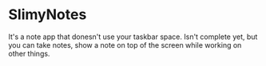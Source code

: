 # SlimyNotes
It's a note app that donesn't use your taskbar space.
Isn't complete yet, but you can take notes, show a note on top of the screen while working on other things.

